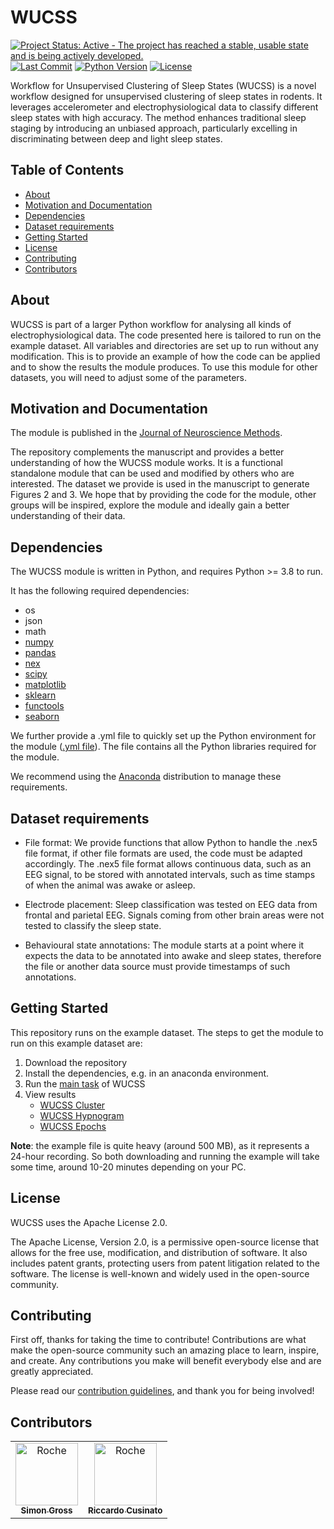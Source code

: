# WUCSS

[![Project Status: Active - The project has reached a stable, usable state and is being actively developed.](https://www.repostatus.org/badges/latest/active.svg)](https://www.repostatus.org/#active)
[![Last Commit](https://img.shields.io/github/last-commit/Roche/WUCSS/master?style=flat-square)](https://github.com/Roche/WUCSS/commits/master)
[![Python Version](https://img.shields.io/badge/python-3.8-blue)](README.md)
[![License](https://img.shields.io/badge/license-Apache--2.0-green)](LICENSE)

Workflow for Unsupervised Clustering of Sleep States (WUCSS) is a novel workflow designed for unsupervised clustering of sleep states in rodents. It leverages accelerometer and electrophysiological data to classify different sleep states with high accuracy. The method enhances traditional sleep staging by introducing an unbiased approach, particularly excelling in discriminating between deep and light sleep states.

## Table of Contents

- [About](#about)
- [Motivation and Documentation](#documentation)
- [Dependencies](#dependencies)
- [Dataset requirements](#dataset_req)
- [Getting Started](#getting_started)
- [License](#license)
- [Contributing](#contributing)
- [Contributors](#contributors)

## <a id="about"></a> About

WUCSS is part of a larger Python workflow for analysing all kinds of electrophysiological data. The code presented here is tailored to run on the example dataset. All variables and directories are set up to run without any modification. This is to provide an example of how the code can be applied and to show the results the module produces. To use this module for other datasets, you will need to adjust some of the parameters. 

## <a id="documentation"></a> Motivation and Documentation

The module is published in the [Journal of Neuroscience Methods](https://www.sciencedirect.com/science/article/pii/S0165027024001006). 

The repository complements the manuscript and provides a better understanding of how the WUCSS module works. It is a functional standalone module that can be used and modified by others who are interested. The dataset we provide is used in the manuscript to generate Figures 2 and 3. We hope that by providing the code for the module, other groups will be inspired, explore the module and ideally gain a better understanding of their data.

## <a id="dependencies"></a> Dependencies

The WUCSS module is written in Python, and requires Python >= 3.8 to run.

It has the following required dependencies:

- os
- json
- math
- [numpy](https://github.com/numpy/numpy)
- [pandas](https://github.com/pandas-dev/pandas)
- [nex](https://pypi.org/project/nex/)
- [scipy](https://github.com/scipy/scipy)
- [matplotlib](https://github.com/matplotlib/matplotlib)
- [sklearn](https://github.com/scikit-learn/scikit-learn)
- [functools](https://pypi.org/project/functools/)
- [seaborn](https://pypi.org/project/seaborn/)

We further provide a .yml file to quickly set up the Python environment for the module ([.yml file](wucss_env.yml)). The file contains all the Python libraries required for the module.

We recommend using the [Anaconda](https://www.anaconda.com/download-2) distribution to manage these requirements.

## <a id="dataset_req"></a> Dataset requirements
- File format:
We provide functions that allow Python to handle the .nex5 file format, if other file formats are used, the code must be adapted accordingly. The .nex5 file format allows continuous data, such as an EEG signal, to be stored with annotated intervals, such as time stamps of when the animal was awake or asleep. 

- Electrode placement:
Sleep classification was tested on EEG data from frontal and parietal EEG. Signals coming from other brain areas were not tested to classify the sleep state. 

- Behavioural state annotations:
The module starts at a point where it expects the data to be annotated into awake and sleep states, therefore the file or another data source must provide timestamps of such annotations.

## <a id="getting_started"></a> Getting Started

This repository runs on the example dataset. The steps to get the module to run on this example dataset are: 

1) Download the repository
2) Install the dependencies, e.g. in an anaconda environment. 
3) Run the [main task](wucss_main_task.py) of WUCSS
4) View results 
    * [WUCSS Cluster](results/Cntnap001_200504_wucss_qc.png)
    * [WUCSS Hypnogram](results/Hypnogram.png) 
    * [WUCSS Epochs](results/start_and_ends_intervals.csv)
      
**Note**: the example file is quite heavy (around 500 MB), as it represents a 24-hour recording. So both downloading and running the example will take some time, around 10-20 minutes depending on your PC.

## <a id="license"></a> License 

WUCSS uses the Apache License 2.0. 

The Apache License, Version 2.0, is a permissive open-source license that allows for the free use, modification, and distribution of software. It also includes patent grants, protecting users from patent litigation related to the software. The license is well-known and widely used in the open-source community.

## <a id="contributing"></a> Contributing

First off, thanks for taking the time to contribute! Contributions are what make the open-source community such an amazing place to learn, inspire, and create. Any contributions you make will benefit everybody else and are greatly appreciated.

Please read our [contribution guidelines](CONTRIBUTING.md), and thank you for being involved!

## <a id="contributors"></a> Contributors

<table>
<tr>
    <td align="center">
        <a href="https://github.com/grosss10-roche">
            <img src="https://avatars.githubusercontent.com/u/151529315?v=4" width="100;" alt="Roche"/>
            <br />
            <sub><b>Simon Gross</b></sub>
        </a>
    </td>
    <td align="center">
        <a href="https://github.com/cusinatr">
            <img src="https://avatars.githubusercontent.com/u/74003718?v=4" width="100;" alt="Roche"/>
            <br />
            <sub><b>Riccardo Cusinato</b></sub>
        </a>
    </td></tr>
</table>
